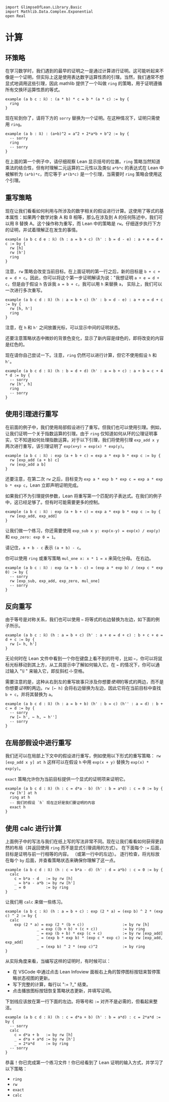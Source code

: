 ```lean
import GlimpseOfLean.Library.Basic
import Mathlib.Data.Complex.Exponential
open Real
```

# 计算

## 环策略

在学习数学时，我们遇到的最早的证明之一是通过计算进行证明。这可能听起来不像是一个证明，但实际上这是使用表达数字运算性质的引理。当然，我们通常不想显式地调用这些引理，因此 mathlib 提供了一个叫做 `ring` 的策略，用于证明遵循所有交换环运算性质的等式。

```lean
example (a b c : ℝ) : (a * b) * c = b * (a * c) := by {
  ring
}
```

现在轮到你了，请将下方的 `sorry` 替换为一个证明。在这种情况下，证明只需使用 `ring`。

```lean
example (a b : ℝ) : (a+b)^2 = a^2 + 2*a*b + b^2 := by {
  -- sorry
  ring
  -- sorry
}
```

在上面的第一个例子中，请仔细观察 Lean 显示括号的位置。`ring` 策略当然知道乘法的结合性，但有时理解二元运算的二元性以及类似 `a*b*c` 的表达式在 Lean 中被解析为 `(a*b)*c`，而它等于 `a*(b*c)` 是一个引理，当需要时 `ring` 策略会使用这个引理。

## 重写策略

现在让我们看看如何利用与所涉及的数字相关的假设进行计算。这使用了等式的基本属性：如果两个数学对象 A 和 B 相等，那么在涉及到 A 的任何陈述中，我们可以用 B 替换 A。这个操作称为重写，而 Lean 中的策略是 `rw`。仔细逐步执行下方的证明，并试着理解正在发生的事情。

```lean
example (a b c d e : ℝ) (h : a = b + c) (h' : b = d - e) : a + e = d + c := by {
  rw [h]
  rw [h']
  ring
}
```

注意，`rw` 策略会改变当前目标。在上面证明的第一行之后，新的目标是 `b + c + e = d + c`。因此，你可以将这个第一步证明解读为说："我想证明 `a + e = d + c`，但是由于假设 `h` 告诉我 `a = b + c`，我可以用 `h` 来替换 `a`，
实际上，我们可以一次进行多次重写。

```lean
example (a b c d : ℝ) (h : a = b + c) (h' : b = d - e) : a + e = d + c := by {
  rw [h, h']
  ring
}
```

注意，在 `h` 和 `h'` 之间放置光标，可以显示中间的证明状态。

还要注意策略状态中微妙的背景色变化，显示了新内容是绿色的，即将改变的内容是红色的。

现在请你自己尝试一下。注意，`ring` 仍然可以进行计算，但它不使用假设 `h` 和 `h'`。

```lean
example (a b c d : ℝ) (h : b = d + d) (h' : a = b + c) : a + b = c + 4 * d := by {
  -- sorry
  rw [h', h]
  ring
  -- sorry
}
```

## 使用引理进行重写

在前面的例子中，我们使用局部假设进行了重写。但我们也可以使用引理。例如，让我们证明一个关于指数运算的引理。由于 `ring` 仅知道如何从环的公理证明事实，它不知道如何处理指数运算。对于以下引理，我们将使用引理 `exp_add x y` 两次进行重写，该引理证明了 `exp(x+y) = exp(x) * exp(y)`。

```lean
example (a b c : ℝ) : exp (a + b + c) = exp a * exp b * exp c := by {
  rw [exp_add (a + b) c]
  rw [exp_add a b]
}
```

还要注意，在第二次 `rw` 之后，目标变为 `exp a * exp b * exp c = exp a * exp b * exp c`，Lean 立即声明证明完成。

如果我们不为引理提供参数，Lean 将重写第一个匹配的子表达式。在我们的例子中，这已经足够了。但有时可能需要更多的控制。

```lean
example (a b c : ℝ) : exp (a + b + c) = exp a * exp b * exp c := by {
  rw [exp_add, exp_add]
}
```

让我们做一个练习，你还需要使用 `exp_sub x y: exp(x-y) = exp(x) / exp(y)` 和 `exp_zero: exp 0 = 1`。

请记住，`a + b - c` 表示 `(a + b) - c`。

你可以使用 `ring` 或重写策略 `mul_one x: x * 1 = x` 来简化分母。
在右边。

```lean
example (a b c : ℝ) : exp (a + b - c) = (exp a * exp b) / (exp c * exp 0) := by {
  -- sorry
  rw [exp_sub, exp_add, exp_zero, mul_one]
  -- sorry
}
```

## 反向重写

由于等号是对称关系，我们也可以使用 `←` 将等式的右边替换为左边，如下面的例子所示。

```lean
example (a b c : ℝ) (h : a = b + c) (h' : a + e = d + c) : b + c + e = d + c := by {
  rw [← h, h']
}
```

无论何时在 Lean 文件中看到一个你在键盘上看不到的符号，比如 `←`，你可以将鼠标光标移动到其上方，从工具提示中了解如何输入它。在 `←` 的情况下，你可以通过输入 "\l " 来输入它，即反斜杠-l-空格。

需要注意的是，这种从右到左的重写故事只涉及你想要*使用*的等式的两边，而不是你想要*证明*的两边。`rw [← h]` 会将右边替换为左边，因此它将在当前目标中查找 `b + c`，并将其替换为 `a`。

```lean
example (a b c d : ℝ) (h : a = b + b) (h' : b = c) (h'' : a = d) : b + c = d := by {
  -- sorry
  rw [← h', ← h, ← h'']
  -- sorry
}
```

## 在局部假设中进行重写

我们还可以在局部上下文中的假设进行重写，例如使用以下形式的重写策略：
`rw [exp_add x y] at h`
这样可以在假设 `h` 中用 `exp(x + y)` 替换为 `exp(x) * exp(y)`。

`exact` 策略允许你为当前目标提供一个显式的证明项来证明它。

```lean
example (a b c d : ℝ) (h : c = d*a - b) (h' : b = a*d) : c = 0 := by {
  rw [h'] at h
  ring at h
  -- 我们的假设 `h` 现在正好是我们要证明的内容
  exact h
}
```

## 使用 calc 进行计算

上面例子中的写法与我们在纸上写的写法非常不同。现在让我们看看如何获得更自然的布局（并返回使用 `ring` 而不是显式引理调用的方式）。
在下面每个 `:=` 后面，目标是证明与前一行相等的内容。
（或第一行中的左边）。
逐行检查，将光标放在每个 `by` 后面，并查看策略状态来确保你理解了这一点。

```lean
example (a b c d : ℝ) (h : c = b*a - d) (h' : d = a*b) : c = 0 := by {
  calc
    c = b*a - d   := by rw [h]
    _ = b*a - a*b := by rw [h']
    _ = 0         := by ring
}
```

让我们用 `calc` 来做一些练习。

```lean
example (a b c : ℝ) (h : a = b + c) : exp (2 * a) = (exp b) ^ 2 * (exp c) ^ 2 := by {
  calc
    exp (2 * a) = exp (2 * (b + c))                 := by rw [h]
              _ = exp ((b + b) + (c + c))           := by ring
              _ = exp (b + b) * exp (c + c)         := by rw [exp_add]
              _ = (exp b * exp b) * (exp c * exp c) := by rw [exp_add, exp_add]
              _ = (exp b) ^ 2 * (exp c)^2           := by ring
}
```

从实际角度来看，当编写这样的证明时，有时候可以：
* 在 VSCode 中通过点击 Lean Infoview 面板右上角的暂停图标按钮来暂停策略状态视图的更新。
* 写下完整的计算，每行以 ":= ?_" 结束。
* 点击播放图标按钮恢复策略状态更新，并填写证明。

下划线应该放在第一行下面的左边。将等号和 `:=` 对齐不是必需的，但看起来整洁。

```lean
example (a b c d : ℝ) (h : c = d*a + b) (h' : b = a*d) : c = 2*a*d := by {
  -- sorry
  calc
    c = d*a + b   := by rw [h]
    _ = d*a + a*d := by rw [h']
    _ = 2*a*d     := by ring
  -- sorry
}
```

恭喜！你已完成第一个练习文件！你已经看到了 Lean 证明的输入方式，并学习了以下策略：
* `ring`
* `rw`
* `exact`
* `calc`
